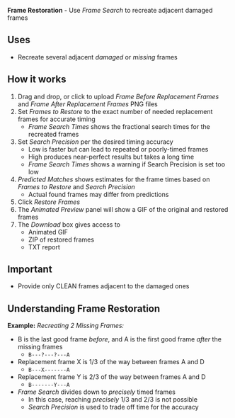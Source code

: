 **Frame Restoration** - Use _Frame Search_ to recreate adjacent damaged frames

## Uses

- Recreate several adjacent _damaged_ or _missing_ frames

## How it works

1. Drag and drop, or click to upload _Frame Before Replacement Frames_ and _Frame After Replacement Frames_ PNG files
1. Set _Frames to Restore_ to the exact number of needed replacement frames for accurate timing
    - _Frame Search Times_ shows the fractional search times for the recreated frames
1. Set _Search Precision_ per the desired timing accuracy
    - Low is faster but can lead to repeated or poorly-timed frames
    - High produces near-perfect results but takes a long time
    - _Frame Search Times_ shows a warning if Search Precision is set too low
1. _Predicted Matches_ shows estimates for the frame times based on _Frames to Restore_ and _Search Precision_
    - Actual found frames may differ from predictions
1. Click _Restore Frames_
1. The _Animated Preview_ panel will show a GIF of the original and restored frames
1. The _Download_ box gives access to
    - Animated GIF
    - ZIP of restored frames
    - TXT report

## Important

- Provide only CLEAN frames adjacent to the damaged ones

## Understanding Frame Restoration

**Example:** _Recreating 2 Missing Frames:_
- B is the last good frame _before_, and A is the first good frame _after_ the missing frames
    - `B---?---?---A`
- Replacement frame X is 1/3 of the way between frames A and D
    - `B---X-------A`
- Replacement frame Y is 2/3 of the way between frames A and D
    - `B-------Y---A`
- _Frame Search_ divides down to _precisely_ timed frames
    - In this case, reaching _precisely_ 1/3 and 2/3 is not possible
    - _Search Precision_ is used to trade off time for the accuracy


